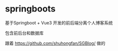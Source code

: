 # springboots
基于Springboot + Vue3 开发的前后端分离个人博客系统  

包含前后台和数据库

跟着 https://github.com/shuhongfan/SGBlog/ 做的

